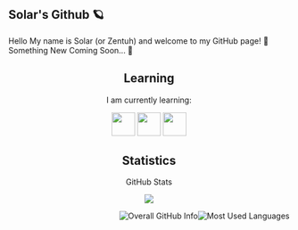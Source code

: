 <!--- 
<h2 align="center">Contact</h2>
<p align="center">You can contact me using my discord: Zentuh#3070</p>
-->

## Solar's Github 🪐
Hello My name is Solar (or Zentuh) and welcome to my GitHub page! 👋
Something New Coming Soon... 👀

<h2 align="center">Learning</h2>
<p align="center">I am currently learning:</p>

<p align="center">
  <img src="https://img.shields.io/badge/Python-3776AB?style=for-the-badge&logo=python&logoColor=black" height='42px'/>
  <img src="https://img.shields.io/badge/Java-e97f00?style=for-the-badge&logo=Java&logoColor=white" height='42px'/>
  <img src="https://img.shields.io/badge/JS-000000?style=for-the-badge&logo=javascript&logoColor=orange" height='42px'>
</p>

<h2 align="center">Statistics</h2>
<p align="center">GitHub Stats</p>
<p align="center">
<img src="https://github-readme-stats.vercel.app/api?username=SolarOfficial&show_icons=true&hide_border=true&theme=dark" />
</p>

<p align="center">
<img style="float: right;" alt="Most Used Languages" src="https://github-readme-stats.vercel.app/api/top-langs/?username=SolarOfficial&layout=compact&hide_border=true&theme=dark" />
</p>

<p align="center">
<img style="float: right;" alt="Overall GitHub Info" src="https://metrics.lecoq.io/solarofficial?template=classic&followup=1&isocalendar=1&languages=1&isocalendar.duration=half-year&config.timezone=America%2FConnecticut" />
</p>
